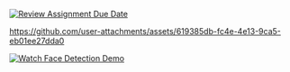[![Review Assignment Due Date](https://classroom.github.com/assets/deadline-readme-button-22041afd0340ce965d47ae6ef1cefeee28c7c493a6346c4f15d667ab976d596c.svg)](https://classroom.github.com/a/mPTv5Y0V)


https://github.com/user-attachments/assets/619385db-fc4e-4e13-9ca5-eb01ee27dda0

[![Watch Face Detection Demo](https://img.youtube.com/vi/k3eJqeMsM3g/0.jpg)](https://youtu.be/k3eJqeMsM3g)

